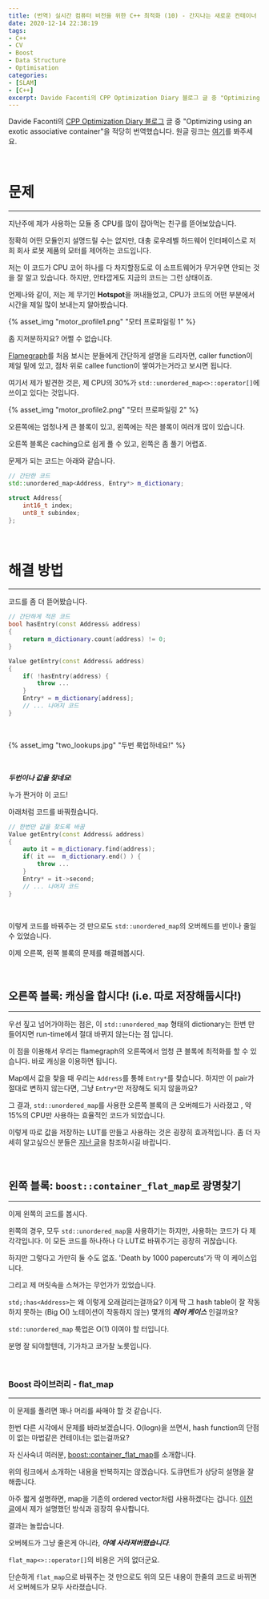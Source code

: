 ```yaml
---
title: (번역) 실시간 컴퓨터 비전을 위한 C++ 최적화 (10) - 간지나는 새로운 컨테이너
date: 2020-12-14 22:38:19
tags: 
- C++
- CV
- Boost
- Data Structure
- Optimisation
categories: 
- [SLAM]
- [C++]
excerpt: Davide Faconti의 CPP Optimization Diary 블로그 글 중 "Optimizing using an exotic associative container`"을 적당히 번역했습니다.
---
```


Davide Faconti의 [CPP Optimization Diary 블로그](https://cpp-optimizations.netlify.app/) 글 중 "Optimizing using an exotic associative container"을 적당히 번역했습니다. 원글 링크는 [여기](https://cpp-optimizations.netlify.app/boost_flatmap/)를 봐주세요.

<br>

# 문제
---

지난주에 제가 사용하는 모듈 중 CPU를 많이 잡아먹는 친구를 뜯어보았습니다.

정확히 어떤 모듈인지 설명드릴 수는 없지만, 대충 로우레벨 하드웨어 인터페이스로 저희 회사 로봇 제품의 모터를 제어하는 코드입니다.

저는 이 코드가 CPU 코어 하나를 다 차지할정도로 이 소프트웨어가 무거우면 안되는 것을 잘 알고 있습니다. 하지만, 안타깝게도 지금의 코드는 그런 상태이죠.

언제나와 같이, 저는 제 무기인 **Hotspot**을 꺼내들었고, CPU가 코드의 어떤 부분에서 시간을 제일 많이 보내는지 알아봤습니다.

{% asset_img "motor_profile1.png" "모터 프로파일링 1" %}

좀 지저분하지요? 어쩔 수 없습니다.

[Flamegraph](http://www.brendangregg.com/flamegraphs.html)를 처음 보시는 분들에게 간단하게 설명을 드리자면, caller function이 제일 밑에 있고, 점차 위로 callee function이 쌓여가는거라고 보시면 됩니다.

여기서 제가 발견한 것은, 제 CPU의 30%가 `std::unordered_map<>::operator[]`에 쓰이고 있다는 것입니다.

{% asset_img "motor_profile2.png" "모터 프로파일링 2" %}

오른쪽에는 엄청나게 큰 블록이 있고, 왼쪽에는 작은 블록이 여러개 많이 있습니다.

오른쪽 블록은 caching으로 쉽게 풀 수 있고, 왼쪽은 좀 풀기 어렵죠.

문제가 되는 코드는 아래와 같습니다.

```C++
// 간단한 코드
std::unordered_map<Address, Entry*> m_dictionary;

struct Address{
    int16_t index;
    unt8_t subindex;
};
```
<br>

# 해결 방법
---

코드를 좀 더 뜯어봤습니다.

```C++
// 간단하게 적은 코드
bool hasEntry(const Address& address) 
{
    return m_dictionary.count(address) != 0;
}

Value getEntry(const Address& address) 
{
    if( !hasEntry(address) {
        throw ...
    }
    Entry* = m_dictionary[address];
    // ... 나머지 코드
}
```

<br>


{% asset_img "two_lookups.jpg" "두번 룩업하네요!" %}

<br>

***두번이나 값을 찾네요***! 

누가 짠거야 이 코드!

아래처럼 코드를 바꿔줬습니다.

```C++
// 한번만 값을 찾도록 바꿈
Value getEntry(const Address& address) 
{
    auto it = m_dictionary.find(address);
    if( it ==  m_dictionary.end() ) {
        throw ...
    }
    Entry* = it->second;
    // ... 나머지 코드
}
```

<br>

이렇게 코드를 바꿔주는 것 만으로도 `std::unordered_map`의 오버헤드를 반이나 줄일 수 있었습니다.

이제 오른쪽, 왼쪽 블록의 문제를 해결해봅시다.

<br>

## 오른쪽 블록: 캐싱을 합시다! (i.e. 따로 저장해둡시다!)
---

우선 짚고 넘어가야하는 점은, 이 `std::unordered_map` 형태의 dictionary는 한번 만들어지면 run-time에서 절대 바뀌지 않는다는 점 입니다.

이 점을 이용해서 우리는 flamegraph의 오른쪽에서 엄청 큰 블록에 최적화를 할 수 있습니다. 바로 캐싱을 이용하면 됩니다. 

Map에서 값을 찾을 때 우리는 `Address`를 통해 `Entry*`를 찾습니다. 하지만 이 pair가 절대로 변하지 않는다면, 그냥 `Entry*`만 저장해도 되지 않을까요?

그 결과, `std::unordered_map`를 사용한 오른쪽 블록의 큰 오버헤드가 사라졌고 , 약 15%의 CPU만 사용하는 효율적인 코드가 되었습니다.

이렇게 따로 값을 저장하는 LUT를 만들고 사용하는 것은 굉장히 효과적입니다. 좀 더 자세히 알고싶으신 분들은 [지난 글](https://changh95.github.io/20201211-dont-compute-twice/)을 참조하시길 바랍니다.

<br>

## 왼쪽 블록: `boost::container_flat_map`로 광명찾기
---

이제 왼쪽의 코드를 봅시다. 

왼쪽의 경우, 모두 `std::unordered_map`을 사용하기는 하지만, 사용하는 코드가 다 제각각입니다. 이 모든 코드를 하나하나 다 LUT로 바꿔주기는 굉장히 귀찮습니다.

하지만 그렇다고 가만히 둘 수도 없죠. 'Death by 1000 papercuts'가 딱 이 케이스입니다.

그리고 제 머릿속을 스쳐가는 무언가가 있었습니다.

`std;:has<Address>`는 왜 이렇게 오래걸리는걸까요? 이게 딱 그 hash table이 잘 작동하지 못하는 (Big O() 노테이션이 작동하지 않는) 몇개의 ***레어 케이스*** 인걸까요?

`std::unordered_map` 룩업은 O(1) 이여야 할 터입니다. 

분명 잘 되야할텐데, 기가차고 코가찰 노릇입니다.

<br>

### Boost 라이브러리 - flat_map
---

이 문제를 풀려면 꽤나 머리를 싸매야 할 것 같습니다.

한번 다른 시각에서 문제를 바라보겠습니다. O(logn)을 쓰면서, hash function의 단점이 없는 마법같은 컨테이너는 없는걸까요?

자 신사숙녀 여러분, [boost::container_flat_map](https://www.boost.org/doc/libs/1_74_0/doc/html/container/non_standard_containers.html#container.non_standard_containers.flat_xxx)를 소개합니다.

위의 링크에서 소개하는 내용을 반복하지는 않겠습니다. 도큐먼트가 상당히 설명을 잘 해줍니다. 

아주 짧게 설명하면, map을 기존의 ordered vector처럼 사용하겠다는 겁니다. [이전 글](https://changh95.github.io/20201206-do-you-need-map/)에서 제가 설명했던 방식과 굉장히 유사합니다.

결과는 놀랍습니다.

오버헤드가 그냥 줄은게 아니라, ***아예 사라져버렸습니다***.

`flat_map<>::operator[]`의 비용은 거의 없더군요.

단순하게 `flat_map`으로 바꿔주는 것 만으로도 위의 모든 내용이 한줄의 코드로 바뀌면서 오버헤드가 모두 사라졌습니다.
